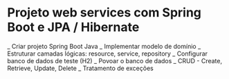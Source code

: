 # Projeto web services com Spring Boot e JPA / Hibernate

_ Criar projeto Spring Boot Java
_ Implementar modelo de domínio
_ Estruturar camadas lógicas: resource, service, repository
_ Configurar banco de dados de teste (H2)
_ Povoar o banco de dados
_ CRUD - Create, Retrieve, Update, Delete
_ Tratamento de exceções
